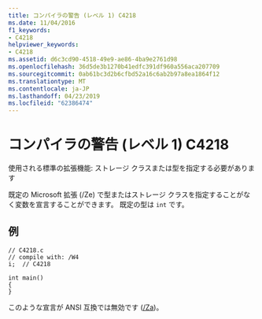 ```yaml
---
title: コンパイラの警告 (レベル 1) C4218
ms.date: 11/04/2016
f1_keywords:
- C4218
helpviewer_keywords:
- C4218
ms.assetid: d6c3cd90-4518-49e9-ae86-4ba9e2761d98
ms.openlocfilehash: 36d5de3b1270b41edfc391df960a556aca207709
ms.sourcegitcommit: 0ab61bc3d2b6cfbd52a16c6ab2b97a8ea1864f12
ms.translationtype: MT
ms.contentlocale: ja-JP
ms.lasthandoff: 04/23/2019
ms.locfileid: "62386474"
---
```

# <a name="compiler-warning-level-1-c4218"></a>コンパイラの警告 (レベル 1) C4218

使用される標準の拡張機能: ストレージ クラスまたは型を指定する必要があります

既定の Microsoft 拡張 (/Ze) で型またはストレージ クラスを指定することがなく変数を宣言することができます。 既定の型は `int` です。

## <a name="example"></a>例

```
// C4218.c
// compile with: /W4
i;  // C4218

int main()
{
}
```

このような宣言が ANSI 互換では無効です ([/Za](../../build/reference/za-ze-disable-language-extensions.md))。